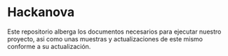 # Hackanova
Este repositorio alberga los documentos necesarios para ejecutar nuestro proyecto, asi como unas muestras y actualizaciones de este mismo conforme a su actualización.
